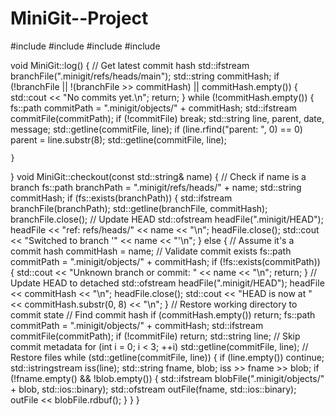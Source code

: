 # MiniGit--Project
#include <iostream>
#include <filesystem>
#include <fstream>
#include <sstream>


void MiniGit::log() {
    // Get latest commit hash
    std::ifstream branchFile(".minigit/refs/heads/main");
    std::string commitHash;
    if (!branchFile || !(branchFile >> commitHash) || commitHash.empty()) {
        std::cout << "No commits yet.\n";
        return;
    }
    while (!commitHash.empty()) {
        fs::path commitPath = ".minigit/objects/" + commitHash;
        std::ifstream commitFile(commitPath);
        if (!commitFile) break;
        std::string line, parent, date, message;
        std::getline(commitFile, line);
        if (line.rfind("parent: ", 0) == 0) parent = line.substr(8);
        std::getline(commitFile, line);
       
    }
}
void MiniGit::checkout(const std::string& name) {
    // Check if name is a branch
    fs::path branchPath = ".minigit/refs/heads/" + name;
    std::string commitHash;
    if (fs::exists(branchPath)) {
        std::ifstream branchFile(branchPath);
        std::getline(branchFile, commitHash);
        branchFile.close();
        // Update HEAD
        std::ofstream headFile(".minigit/HEAD");
        headFile << "ref: refs/heads/" << name << "\n";
        headFile.close();
        std::cout << "Switched to branch '" << name << "'\n";
    } else {
        // Assume it's a commit hash
        commitHash = name;
        // Validate commit exists
        fs::path commitPath = ".minigit/objects/" + commitHash;
        if (!fs::exists(commitPath)) {
            std::cout << "Unknown branch or commit: " << name << "\n";
            return;
        }
        // Update HEAD to detached
        std::ofstream headFile(".minigit/HEAD");
        headFile << commitHash << "\n";
        headFile.close();
        std::cout << "HEAD is now at " << commitHash.substr(0, 8) << "\n";
    }
    // Restore working directory to commit state
    // Find commit hash
    if (commitHash.empty()) return;
    fs::path commitPath = ".minigit/objects/" + commitHash;
    std::ifstream commitFile(commitPath);
    if (!commitFile) return;
    std::string line;
    // Skip commit metadata
    for (int i = 0; i < 3; ++i) std::getline(commitFile, line);
    // Restore files
    while (std::getline(commitFile, line)) {
        if (line.empty()) continue;
        std::istringstream iss(line);
        std::string fname, blob;
        iss >> fname >> blob;
        if (!fname.empty() && !blob.empty()) {
            std::ifstream blobFile(".minigit/objects/" + blob, std::ios::binary);
            std::ofstream outFile(fname, std::ios::binary);
            outFile << blobFile.rdbuf();
        }
    }
}
